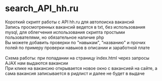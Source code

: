 # search_API_hh.ru

Короткий скрипт работы с API hh.ru для автопоиска вакансий<br>
Запись просмотренных вакансий ведется в txt, без использования mysql, для облегчения использования скрипта простыми пользователями, но обязательное наличие php<br>
Вы можете добавить проверки по "навыкам", "названию" и прочих полей по примеру проверки навыков в описании и заработной плате<br>
<br>
Схема работы: при попадании на страницу index.html через запросы AJAX нам выдаются вакансии<br>
При клике на вакансию открывается новое окно с вакансией на сайте, а сама вакансия записывается в ридлист и далее не будет в выдаче
